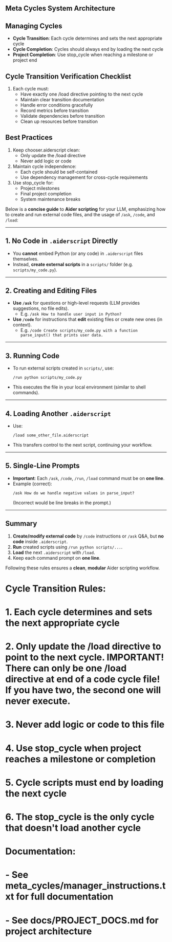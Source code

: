 
## Meta Cycles System Architecture


## Managing Cycles
- **Cycle Transition**: Each cycle determines and sets the next appropriate cycle
- **Cycle Completion**: Cycles should always end by loading the next cycle
- **Project Completion**: Use stop_cycle when reaching a milestone or project end

## Cycle Transition Verification Checklist
1. Each cycle must:
   - Have exactly one /load directive pointing to the next cycle
   - Maintain clear transition documentation
   - Handle error conditions gracefully
   - Record metrics before transition
   - Validate dependencies before transition
   - Clean up resources before transition

## Best Practices
1. Keep chooser.aiderscript clean:
   - Only update the /load directive
   - Never add logic or code
2. Maintain cycle independence:
   - Each cycle should be self-contained
   - Use dependency management for cross-cycle requirements
3. Use stop_cycle for:
   - Project milestones
   - Final project completion
   - System maintenance breaks


Below is a **concise guide** to **Aider scripting** for your LLM, emphasizing how to create and run external code files, and the usage of `/ask`, `/code`, and `/load`:

---

## 1. No Code in `.aiderscript` Directly
- You **cannot** embed Python (or any code) in `.aiderscript` files themselves.
- Instead, **create external scripts** in a `scripts/` folder (e.g. `scripts/my_code.py`).

---

## 2. Creating and Editing Files
- **Use `/ask`** for questions or high-level requests (LLM provides suggestions, no file edits).
  - E.g. `/ask How to handle user input in Python?`
- **Use `/code`** for instructions that **edit** existing files or create new ones (in context).
  - E.g. `/code Create scripts/my_code.py with a function parse_input() that prints user data.`

---

## 3. Running Code
- To run external scripts created in `scripts/`, use:
  ```
  /run python scripts/my_code.py
  ```
- This executes the file in your local environment (similar to shell commands).

---

## 4. Loading Another `.aiderscript`
- Use:
  ```
  /load some_other_file.aiderscript
  ```
- This transfers control to the next script, continuing your workflow.

---

## 5. Single-Line Prompts
- **Important**: Each `/ask`, `/code`, `/run`, `/load` command must be on **one line**.  
- Example (correct):
  ```
  /ask How do we handle negative values in parse_input?
  ```
  (Incorrect would be line breaks in the prompt.)

---

## Summary
1. **Create/modify external code** by `/code` instructions or `/ask` Q&A, but **no code** inside `.aiderscript`.
2. **Run** created scripts using `/run python scripts/...`.
3. **Load** the next `.aiderscript` with `/load`.
4. Keep each command prompt on **one line**.

Following these rules ensures a **clean**, **modular** Aider scripting workflow.

# Cycle Transition Rules:
# 1. Each cycle determines and sets the next appropriate cycle
# 2. Only update the /load directive to point to the next cycle. IMPORTANT! There can only be one /load directive at end of a code cycle file! If you have two, the second one will never execute.
# 3. Never add logic or code to this file
# 4. Use stop_cycle when project reaches a milestone or completion
# 5. Cycle scripts must end by loading the next cycle
# 6. The stop_cycle is the only cycle that doesn't load another cycle

# Documentation:
# - See meta_cycles/manager_instructions.txt for full documentation
# - See docs/PROJECT_DOCS.md for project architecture

